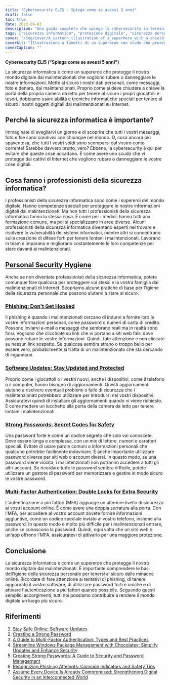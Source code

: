 ```yaml
---
title: "Cybersecurity ELI5 - Spiega come se avessi 5 anni"
draft: false
toc: true
date: 2023-06-02
description: "Una guida completa che spiega la cybersecurity in termini semplici, evidenziandone l'importanza, le pratiche di igiene della sicurezza personale e il ruolo dei professionisti della cybersecurity."
tags: ["sicurezza informatica", "protezione digitale", "sicurezza personale", "minacce informatiche", "professionisti della cybersicurezza", "phishing", "aggiornamenti software", "password forti", "autenticazione a più fattori", "sicurezza online", "mondo digitale", "attacchi informatici", "sicurezza delle informazioni", "sicurezza in Internet", "protezione dei dati", "online privacy", "difesa informatica", "igiene informatica", "Consigli per la sicurezza online", "consapevolezza informatica", "educazione informatica", "prevenzione del crimine informatico", "resilienza informatica", "pratiche online sicure", "digital privacy", "Guida alla sicurezza informatica", "nozioni di base di cybersecurity", "consapevolezza della cybersicurezza", "Consigli per la sicurezza informatica", "Le migliori pratiche di cybersicurezza", "cybersecurity per principianti"]
cover: "/img/cover/A_cartoon_illustration_of_a_superhero_with_a_shield_protecting_a_digital.png"
coverAlt: "Illustrazione a fumetti di un supereroe con scudo che protegge il mondo digitale da hacker e minacce informatiche."
coverCaption: ""
---
```


**Cybersecurity ELI5 ("Spiega come se avessi 5 anni")**

La sicurezza informatica è come un supereroe che protegge il nostro mondo digitale dai malintenzionati che vogliono rubare o danneggiare le nostre informazioni. Mette al sicuro i nostri dati personali, come messaggi, foto e denaro, dai malintenzionati. Proprio come si deve chiudere a chiave la porta della propria camera da letto per tenere al sicuro i propri giocattoli e tesori, dobbiamo usare abilità e tecniche informatiche speciali per tenere al sicuro i nostri oggetti digitali dai malintenzionati su Internet.

## Perché la sicurezza informatica è importante?

Immaginate di svegliarvi un giorno e di scoprire che tutti i vostri messaggi, foto e file sono condivisi con chiunque nel mondo. O, cosa ancora più spaventosa, che tutti i vostri soldi sono scomparsi dal vostro conto corrente! Sarebbe davvero brutto, vero? Ebbene, la cybersecurity è qui per evitare che queste cose accadano. È come avere uno scudo che vi protegge dai cattivi di Internet che vogliono rubare o danneggiare le vostre cose digitali.

## Cosa fanno i professionisti della sicurezza informatica?

I professionisti della sicurezza informatica sono come i supereroi del mondo digitale. Hanno competenze speciali per proteggere le nostre informazioni digitali dai malintenzionati. Ma non tutti i professionisti della sicurezza informatica fanno la stessa cosa. È come per i medici: hanno tutti una formazione comune, ma poi si specializzano in aree diverse. Alcuni professionisti della sicurezza informatica diventano esperti nel trovare e risolvere le vulnerabilità dei sistemi informatici, mentre altri si concentrano sulla creazione di difese forti per tenere lontani i malintenzionati. Lavorano in team e imparano e migliorano costantemente le loro competenze per stare davanti ai malintenzionati.

## [Personal Security Hygiene](https://simeononsecurity.ch/articles/why-you-should-assume-every-device-you-touch-is-compromised/)

Anche se non diventate professionisti della sicurezza informatica, potete comunque fare qualcosa per proteggere voi stessi e la vostra famiglia dai malintenzionati di Internet. Scopriamo alcune pratiche di base per l'igiene della sicurezza personale che possono aiutarvi a stare al sicuro:

### [Phishing: Don't Get Hooked](https://simeononsecurity.ch/articles/what-is-a-common-indicator-of-a-phishing-attempt/)

Il phishing è quando i malintenzionati cercano di indurvi a fornire loro le vostre informazioni personali, come password o numeri di carta di credito. Possono inviarvi e-mail o messaggi che sembrano reali ma in realtà sono falsi. Vogliono che clicchiate su link che vi portano a siti web falsi dove possono rubare le vostre informazioni. Quindi, fate attenzione e non cliccate su nessun link sospetto. Se qualcosa sembra strano o troppo bello per essere vero, probabilmente si tratta di un malintenzionato che sta cercando di ingannarvi.

### [Software Updates: Stay Updated and Protected](https://simeononsecurity.ch/articles/why-you-should-be-using-chocolatey-for-windows-package-management/)

Proprio come i giocattoli o i vestiti nuovi, anche i dispositivi, come il telefono o il computer, hanno bisogno di aggiornamenti. Questi aggiornamenti aiutano a risolvere eventuali problemi o falle di sicurezza che i malintenzionati potrebbero utilizzare per introdursi nei vostri dispositivi. Assicuratevi quindi di installare gli aggiornamenti quando vi viene richiesto. È come mettere un lucchetto alla porta della camera da letto per tenere lontani i malintenzionati.

### [Strong Passwords: Secret Codes for Safety](https://simeononsecurity.ch/articles/how-to-create-strong-passwords/)

Una password forte è come un codice segreto che solo voi conoscete. Deve essere lunga e complessa, con un mix di lettere, numeri e caratteri speciali. Evitate di usare parole comuni o informazioni personali che qualcuno potrebbe facilmente indovinare. È anche importante utilizzare password diverse per siti web o account diversi. In questo modo, se una password viene violata, i malintenzionati non potranno accedere a tutti gli altri account. Se ricordare tutte le password sembra difficile, potete utilizzare un gestore di password per memorizzare e gestire in modo sicuro le vostre password.

### [Multi-Factor Authentication: Double Locks for Extra Security](https://simeononsecurity.ch/articles/what-are-the-diferent-kinds-of-factors-in-mfa/)

L'autenticazione a più fattori (MFA) aggiunge un ulteriore livello di sicurezza ai vostri account online. È come avere una doppia serratura alla porta. Con l'MFA, per accedere al vostro account dovete fornire informazioni aggiuntive, come un codice speciale inviato al vostro telefono, insieme alla password. In questo modo è molto più difficile per i malintenzionati entrare, anche se conoscono la password. Quindi, ogni volta che un sito web o un'app offrono l'MFA, assicuratevi di attivarlo per una maggiore protezione.

## Conclusione

La sicurezza informatica è come un supereroe che protegge il nostro mondo digitale dai malintenzionati. È importante comprendere le basi dell'igiene della sicurezza personale per tenersi al sicuro dalle minacce online. Ricordate di fare attenzione ai tentativi di phishing, di tenere aggiornato il vostro software, di utilizzare password forti e uniche e di attivare l'autenticazione a più fattori quando possibile. Seguendo questi semplici accorgimenti, tutti noi possiamo contribuire a rendere il mondo digitale un luogo più sicuro.

## Riferimenti

1. [Stay Safe Online: Software Updates](https://www.staysafeonline.org/stay-safe-online/keep-a-clean-machine/software-updates/)
2. [Creating a Strong Password](https://www.us-cert.gov/ncas/tips/ST04-002)
3. [A Guide to Multi-Factor Authentication: Types and Best Practices](https://simeononsecurity.ch/articles/what-are-the-diferent-kinds-of-factors-in-mfa/)
4. [Streamline Windows Package Management with Chocolatey: Simplify Updates and Enhance Security](https://simeononsecurity.ch/articles/why-you-should-be-using-chocolatey-for-windows-package-management/)
5. [Creating Strong Passwords: A Guide to Security and Password Management](https://simeononsecurity.ch/articles/how-to-create-strong-passwords/)
6. [Recognizing Phishing Attempts: Common Indicators and Safety Tips](https://simeononsecurity.ch/articles/what-is-a-common-indicator-of-a-phishing-attempt/)
7. [Assume Every Device Is Already Compromised: Strengthening Digital Security in an Interconnected World](https://simeononsecurity.ch/articles/why-you-should-assume-every-device-you-touch-is-compromised/)
